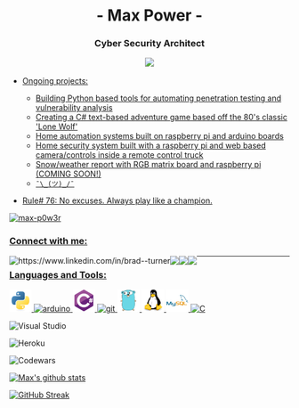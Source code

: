 <h1 align="center"> - Max Power -</h1>
<h3 align="center">Cyber Security Architect</h3>
<p align="center"> <a href="https://www.crayola.com/" target="_blank" rel="noreferrer"> <img src="https://forthebadge.com/images/badges/made-with-crayons.svg"/> </p>
 
- Ongoing projects:
    - Building Python based tools for automating penetration testing and vulnerability analysis
    - Creating a C# text-based adventure game based off the 80's classic 'Lone Wolf'
    - Home automation systems built on raspberry pi and arduino boards
    - Home security system built with a raspberry pi and web based camera/controls inside a remote control truck 
    - Snow/weather report with RGB matrix board and raspberry pi (COMING SOON!)
    - `¯\_(ツ)_/¯`

- Rule# 76: No excuses. Always play like a champion.

<p align="left"> <img src="https://komarev.com/ghpvc/?username=max-p0w3r&label=Profile%20views&color=0e75b6&style=flat" alt="max-p0w3r" /> </p>

<h3 align="left">Connect with me:</h3>
<p align="left">
 
<a href="https://www.linkedin.com/in/brad--turner" target="_blank" rel="noreferrer"><img align="left" src="https://img.shields.io/badge/linkedin-%230077B5.svg?style=plastic&logo=linkedin&logoColor=white" alt="https://www.linkedin.com/in/brad--turner" /></a> 

<a href="" target="_blank" rel="noreferrer"><img align="left" src="https://img.shields.io/badge/Discord-%235865F2.svg?style=plastic&logo=discord&logoColor=white" />
 
<a href="" target="_blank" rel="noreferrer"><img align="left" src="https://img.shields.io/badge/-MASTODON-%232B90D9?style=plastic&logo=mastodon&logoColor=white" />
 
<a href="" target="_blank" rel="noreferrer"><img align="left" src="https://img.shields.io/badge/ProtonMail-8B89CC?style=plastic&logo=protonmail&logoColor=white" />
</p>

---
<h3 align="left">Languages and Tools:</h3>
<p align="left">
 
<a href="https://www.python.org" target="_blank" rel="noreferrer"> <img src="https://raw.githubusercontent.com/devicons/devicon/master/icons/python/python-original.svg" alt="python" width="40" height="40"/> </a> <a href="https://www.arduino.cc/" target="_blank" rel="noreferrer"> <img src="https://cdn.worldvectorlogo.com/logos/arduino-1.svg" alt="arduino" width="40" height="40"/> </a> <a href="https://www.w3schools.com/cs/" target="_blank" rel="noreferrer"> <img src="https://raw.githubusercontent.com/devicons/devicon/master/icons/csharp/csharp-original.svg" alt="csharp" width="40" height="40"/> </a> <a href="https://git-scm.com/" target="_blank" rel="noreferrer"> <img src="https://www.vectorlogo.zone/logos/git-scm/git-scm-icon.svg" alt="git" width="40" height="40"/> </a> <a href="https://golang.org" target="_blank" rel="noreferrer"> <img src="https://raw.githubusercontent.com/devicons/devicon/master/icons/go/go-original.svg" alt="go" width="40" height="40"/> </a> <a href="https://www.linux.org/" target="_blank" rel="noreferrer"> <img src="https://raw.githubusercontent.com/devicons/devicon/master/icons/linux/linux-original.svg" alt="linux" width="40" height="40"/> </a> <a href="https://www.mysql.com/" target="_blank" rel="noreferrer"> <img src="https://raw.githubusercontent.com/devicons/devicon/master/icons/mysql/mysql-original-wordmark.svg" alt="mysql" width="40" height="40"/> </a> 
<a href="http://google.com" target="_blank" rel="noreferrer"> <img src="https://raw.githubusercontent.com/jmnote/z-icons/master/svg/c.svg" alt="C" width="40" height="40"/> </a> </p>

![Visual Studio](https://img.shields.io/badge/Visual%20Studio-5C2D91.svg?style=plastic&logo=visual-studio&logoColor=white)

![Heroku](https://img.shields.io/badge/heroku-%23430098.svg?style=plastic&logo=heroku&logoColor=white)

![Codewars](https://img.shields.io/badge/Codewars-B1361E?style=plastic&logo=codewars&logoColor=grey)

[![Max's github stats](https://github-readme-stats.vercel.app/api?username=max-p0w3r&theme=blue-green)](https://github.com/max-p0w3r/github-readme-stats)

[![GitHub Streak](https://streak-stats.demolab.com/?user=max-p0w3r&theme=blue-green)](https://git.io/streak-stats)
